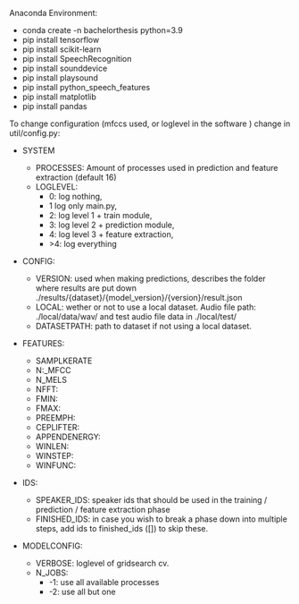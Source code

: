 Anaconda Environment: 
- conda create -n bachelorthesis python=3.9
- pip install tensorflow
- pip install scikit-learn
- pip install SpeechRecognition 
- pip install sounddevice
- pip install playsound
- pip install python_speech_features
- pip install matplotlib
- pip install pandas



[comment]: <> (- pip install pyannote.db.voxceleb)


To change configuration (mfccs used, or loglevel in the software ) change in  util/config.py:
- SYSTEM
    - PROCESSES: Amount of processes used in prediction and feature extraction (default 16)
    - LOGLEVEL: 
      -  0: log nothing, 
      -  1 log only main.py,
      -  2: log level 1 + train module, 
      -  3: log level 2 + prediction module, 
      -  4: log level 3 + feature extraction,
      - \>4: log everything

- CONFIG:
    - VERSION: used when making predictions, describes the folder where results are put down ./results/{dataset}/{model_version}/{version}/result.json
    - LOCAL: wether or not to use a local dataset. Audio file path: ./local/data/wav/ and  test audio file data in ./local/test/
    - DATASETPATH: path to dataset if not using a local dataset.
    
- FEATURES:
    - SAMPLKERATE 
    - N:_MFCC 
    - N_MELS
    - NFFT:
    - FMIN:
    - FMAX:
    - PREEMPH:
    - CEPLIFTER:
    - APPENDENERGY:
    - WINLEN:
    - WINSTEP:
    - WINFUNC:
    
- IDS:
    - SPEAKER_IDS: speaker ids that should be used in the training / prediction / feature extraction phase
    - FINISHED_IDS: in case you wish to break a phase down into multiple steps, add ids to finished_ids ([]) to skip these.
    
- MODELCONFIG:
    - VERBOSE: loglevel of gridsearch cv. 
    - N_JOBS: 
      - -1: use all available processes 
      - -2: use all but one
    